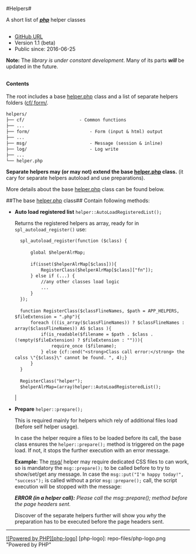 #Helpers#

A short list of ***[php](http://php.net/ "PHP.net")*** helper classes
## 


* [GitHub URL](https://github.com/webdivane/php-helpers)
* Version 1.1 (beta)
* Public since: 2016-06-25
 
**Note:** The *library is under constant development*. Many of its parts ***will*** be updated in the future.

##

#### Contents ####
The root includes a base [helper.php](helper.php) class and a list of separate helpers folders ([cf/](/cf/),[form/](/form/,[msg/](/msg/)).
```
helpers/
├── cf/						- Common functions
├── ...							
├── form/						- Form (input & html) output
├── ...							
├── msg/						- Message (session & inline)
├── log/						- Log write  
├── ...							
└── helper.php

```

**Separate helpers may (or may not) extend the base [helper.php](helper.php) class.** (it cary for separate helpers autoload and use preparations).

More details about the base [helper.php](helper.php) class can be found below.  
 
##The base [helper.php](helper.php) class##
Contain following methods:

* **Auto load registered list** `helper::AutoLoadRegisteredList();`

	Returns the registered helpers as array, ready for in `spl_autoload_register()` use:

		

		spl_autoload_register(function ($class) {
		    
		    global $helperAlrMap;
		    
		    if(isset($helperAlrMap[$class])){
		        RegisterClass($helperAlrMap[$class]["fn"]);
		    } else if (...) {   									
				//any other classes load logic
				...
		    }
		});
		
		function RegisterClass($classFlineNames, $path = APP_HELPERS, $fileExtension = ".php"){
		    foreach (((is_array($classFlineNames)) ? $classFlineNames : array($classFlineNames)) AS $class ){
		        if(is_readable($filename = $path . $class . (!empty($fileExtension) ? $fileExtension : ""))){
		            require_once ($filename); 
		        } else {cf::end("<strong>Class call error:</strong> the calss \"{$class}\" cannot be found. ", 4);}
		    }
		}
		
		RegisterClass("helper");
		$helperAlrMap=(array)helper::AutoLoadRegisteredList();
	|


* **Prepare** `helper::prepare();`
	
	This is required mainly for helpers which rely of additional files load (before self helper usage). 
	
	In case the helper require a files to be loaded before its call, the base class ensures the `helper::prepare();` method is triggered on the page load. If not, it stops the further execution with an error message. 
		
	**Example:** The [msg/](msg/) helper may require dedicated CSS files to can work, so is mandatory the `msg::prepare();` to be called before to try to show/set/get any message. In case the `msg::put("I'm happy today!", "success");` is called without a prior `msg::prepare();` call, the script execution will be stopped with the message: 
	
	***ERROR (in a helper call):** Please call the msg::prepare(); method before the page headers sent.*
	
	Discover of the separate helpers further will show you *why* the preparation has to be executed before the page headers sent.



---

[![Powered by PHP][php-logo]](http://php.net/ "Powered by PHP")
[php-logo]: repo-files/php-logo.png "Powered by PHP"

